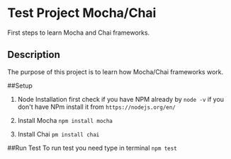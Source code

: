 # Test Project Mocha/Chai

First steps to learn Mocha and Chai frameworks.

## Description

The purpose of this project is to learn how Mocha/Chai frameworks work.

##Setup

1. Node Installation 
first check if you have NPM already by 
`node -v`
if you don't have NPm install it from 
`https://nodejs.org/en/`

2. Install Mocha 
`npm install mocha`

3. Install Chai
`pm install chai`

##Run Test 
To run test you need type in terminal 
`npm test`